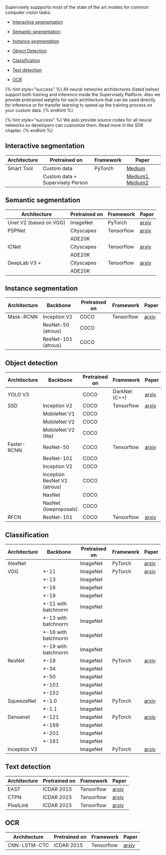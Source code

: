 Supervisely suppports most of the state of the art models for common computer vision tasks:

* [Interactive segmentation](#interactive_segmentation)

* [Semantic segmentation](#semantic_segmentation)

* [Instance segmentation](#instance_segmentation)

* [Object Detection](#object_detection)

* [Classification](#classification) 

* [Text detection](#text_detection) 

* [OCR](#ocr) 


{% hint style="success" %}
All neural networks architectures (listed below) support both training and inference inside the Supervisely Platform. Also we provide pretrained weights for each architecture that can be used directly for inference or for transfer learning to speed up the training process on your custom data.
{% endhint %}

{% hint style="success" %}
We aslo provide source codes for all neural networks so developers can customize them. Read more in the SDK chapter. 
{% endhint %}


<!--
https://www.tablesgenerator.com/html_tables
-->


## <a id="interactive_segmentation"></a> Interactive segmentation

| Architecture | Pretrained on | Framework | Paper        | 
| ------------ | ------------- | --------- | ------------ |
| Smart Tool   | Custom data   | PyTorch   | [Medium](https://hackernoon.com/%EF%B8%8F-big-challenge-in-deep-learning-training-data-31a88b97b282)|
|              | Custom data + Supervisely Person | | [Medium1](https://hackernoon.com/%EF%B8%8F-big-challenge-in-deep-learning-training-data-31a88b97b282), [Medium2](https://hackernoon.com/releasing-supervisely-person-dataset-for-teaching-machines-to-segment-humans-1f1fc1f28469) |

## <a id="semantic_segmentation"></a> Semantic segmentation

| Architecture           | Pretrained on | Framework  | Paper        |
| ------------           | ------------- | ---------  | ------------ |
| Unet V2 (based on VGG) | ImageNet      | PyTorch    | [arxiv](https://arxiv.org/abs/1505.04597) |
| PSPNet                 | Cityscapes    | Tensorflow | [arxiv](https://arxiv.org/abs/1612.01105) |
|                        | ADE20K        |            |                                           |
| ICNet                  | Cityscapes    | Tensorflow | [arxiv](https://arxiv.org/abs/1704.08545) |
|                        | ADE20K        |            |                                           |
| DeepLab V3 +           | Cityscapes    | Tensorflow | [arxiv](https://arxiv.org/abs/1802.02611) |
|                        | ADE20K        |            |                                           |


## <a id="instance_segmentation"></a> Instance segmentation

| Architecture          | Backbone            | Pretrained on      | Framework     | Paper        |
| ------------          | --------            | -------------      | ---------     | ------------ |
| Mask-RCNN             | Inception V2        | COCO               | Tensorflow    | [arxiv](https://arxiv.org/abs/1703.06870) |
|                       | ResNet-50 (atrous)  | COCO               |               |                                           |
|                       | ResNet-101 (atrous) | COCO               |               |                                           |


## <a id="object_detection"></a> Object detection

| Architecture          | Backbone             | Pretrained on      | Framework        | Paper        |
| ------------          | --------             | -------------      | ---------        | ------------ |
| YOLO V3               |                      | COCO               | DarkNet (C++)    | [arxiv](https://arxiv.org/abs/1703.06870) |
| SSD                   | Inception V2         | COCO               | Tensorflow       | [arxiv](https://arxiv.org/abs/1512.02325) |
|                       | MobileNet V1         | COCO               |                  |                                           |
|                       | MobileNet V2         | COCO               |                  |                                           |
|                       | MobileNet V2 (lite)  | COCO               |                  |                                           |
| Faster-RCNN           | ResNet-50            | COCO               | Tensorflow       | [arxiv](https://arxiv.org/abs/1506.01497) |
|                       | ResNet-101           | COCO               |                  |                                           |
|                       | Inception V2         | COCO               |                  |                                           |
|                       | Inception ResNet V2 (atrous) | COCO       |                  |                                           |
|                       | NasNet               | COCO               |                  |                                           |
|                       | NasNet (lowproposals)| COCO               |                  |                                           |
| RFCN                  | ResNet-101           | COCO               | Tensorflow       | [arxiv](https://arxiv.org/abs/1605.06409) |


## <a id="classification"></a> Classification

<!--
https://pytorch.org/docs/master/torchvision/models.html
-->

| Architecture          | Backbone             | Pretrained on      | Framework        | Paper        |
| ------------          | --------             | -------------      | ---------        | ------------ |
| AlexNet               |                      | ImageNet           | PyTorch          | [arxiv](https://www.nvidia.cn/content/tesla/pdf/machine-learning/imagenet-classification-with-deep-convolutional-nn.pdf) |
| VGG                   | *-11                 | ImageNet           | PyTorch          | [arxiv](https://arxiv.org/abs/1409.1556) |
|                       | *-13                 | ImageNet           |                  |                                           |
|                       | *-16                 | ImageNet           |                  |                                           |
|                       | *-19                 | ImageNet           |                  |                                           |
|                       | *-11 with batchnorm  | ImageNet           |                  |                                           |
|                       | *-13 with batchnorm  | ImageNet           |                  |                                           |
|                       | *-16 with batchnorm  | ImageNet           |                  |                                           |
|                       | *-19 with batchnorm  | ImageNet           |                  |                                           |
| ResNet                | *-18                 | ImageNet           | PyTorch          | [arxiv](https://arxiv.org/abs/1512.03385) |
|                       | *-34                 | ImageNet           |                  |                                           |
|                       | *-50                 | ImageNet           |                  |                                           |
|                       | *-101                | ImageNet           |                  |                                           |
|                       | *-152                | ImageNet           |                  |                                           |
| SqueezeNet            | *-1.0                | ImageNet           | PyTorch          | [arxiv](https://arxiv.org/abs/1602.07360) |
|                       | *-1.1                | ImageNet           |                  |                                           |
| Densenet              | *-121                | ImageNet           | PyTorch          | [arxiv](https://arxiv.org/abs/1608.06993) |
|                       | *-169                | ImageNet           |                  |                                           |
|                       | *-201                | ImageNet           |                  |                                           |
|                       | *-161                | ImageNet           |                  |                                           |
| Inception V3          |                      | ImageNet           | PyTorch          | [arxiv](https://arxiv.org/abs/1512.00567) |


## <a id="text_detection"></a> Text detection

| Architecture           | Pretrained on | Framework  | Paper        |
| ------------           | ------------- | ---------  | ------------ |
| EAST                   | ICDAR 2015    | Tensorflow | [arxiv](https://arxiv.org/abs/1704.03155) |
| CTPN                   | ICDAR 2015    | Tensorflow | [arxiv](https://arxiv.org/abs/1609.03605) |
| PixelLink              | ICDAR 2015    | Tensorflow | [arxiv](https://arxiv.org/abs/1801.01315) |

## <a id="ocr"></a> OCR

| Architecture           | Pretrained on | Framework  | Paper        |
| ------------           | ------------- | ---------  | ------------ |
| CNN-LSTM-CTC           | ICDAR 2015    | Tensorflow | [arxiv](https://www.cs.toronto.edu/~graves/icml_2006.pdf) |


